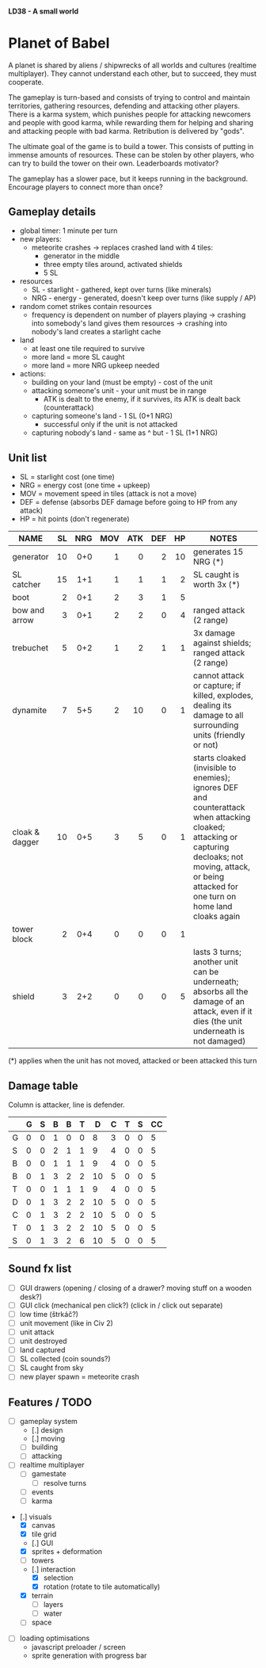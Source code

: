 #### LD38 - A small world ####

# Planet of Babel #

A planet is shared by aliens / shipwrecks of all worlds and cultures (realtime multiplayer). They cannot understand each other, but to succeed, they must cooperate.

The gameplay is turn-based and consists of trying to control and maintain territories, gathering resources, defending and attacking other players. There is a karma system, which punishes people for attacking newcomers and people with good karma, while rewarding them for helping and sharing and attacking people with bad karma. Retribution is delivered by "gods".

The ultimate goal of the game is to build a tower. This consists of putting in immense amounts of resources. These can be stolen by other players, who can try to build the tower on their own. Leaderboards motivator?

The gameplay has a slower pace, but it keeps running in the background. Encourage players to connect more than once?

## Gameplay details ##

 - global timer: 1 minute per turn
 - new players:
   - meteorite crashes -> replaces crashed land with 4 tiles:
     - generator in the middle
     - three empty tiles around, activated shields
     - 5 SL
 - resources
   - SL  - starlight - gathered, kept over turns (like minerals)
   - NRG - energy - generated, doesn't keep over turns (like supply / AP)
 - random comet strikes contain resources
   - frequency is dependent on number of players playing
   -> crashing into somebody's land gives them resources
   -> crashing into nobody's land creates a starlight cache
 - land
   - at least one tile required to survive
   - more land = more SL caught
   - more land = more NRG upkeep needed
 - actions:
   - building on your land (must be empty) - cost of the unit
   - attacking someone's unit - your unit must be in range
     - ATK is dealt to the enemy, if it survives, its ATK is dealt back (counterattack)
   - capturing someone's land - 1 SL (0+1 NRG)
     - successful only if the unit is not attacked
   - capturing nobody's land - same as ^ but - 1 SL (1+1 NRG)

## Unit list ##

 - SL = starlight cost (one time)
 - NRG = energy cost (one time + upkeep)
 - MOV = movement speed in tiles (attack is not a move)
 - DEF = defense (absorbs DEF damage before going to HP from any attack)
 - HP = hit points (don't regenerate)

| NAME          | SL | NRG | MOV | ATK | DEF | HP  | NOTES |
| ------------- | --:| ---:| ---:| ---:| ---:| ---:| ----- |
| generator     | 10 | 0+0 | 1   | 0   | 2   | 10  | generates 15 NRG (*) |
| SL catcher    | 15 | 1+1 | 1   | 1   | 1   | 2   | SL caught is worth 3x (*) |
| boot          | 2  | 0+1 | 2   | 3   | 1   | 5   |       |
| bow and arrow | 3  | 0+1 | 2   | 2   | 0   | 4   | ranged attack (2 range) |
| trebuchet     | 5  | 0+2 | 1   | 2   | 1   | 1   | 3x damage against shields; ranged attack (2 range) |
| dynamite      | 7  | 5+5 | 2   | 10  | 0   | 1   | cannot attack or capture; if killed, explodes, dealing its damage to all surrounding units (friendly or not) |
| cloak & dagger| 10 | 0+5 | 3   | 5   | 0   | 1   | starts cloaked (invisible to enemies); ignores DEF and counterattack when attacking cloaked; attacking or capturing decloaks; not moving, attack, or being attacked for one turn on home land cloaks again |
| tower block   | 2  | 0+4 | 0   | 0   | 0   | 1   |       |
| shield        | 3  | 2+2 | 0   | 0   | 0   | 5   | lasts 3 turns; another unit can be underneath; absorbs all the damage of an attack, even if it dies (the unit underneath is not damaged) |

(*) applies when the unit has not moved, attacked or been attacked this turn

## Damage table ##

Column is attacker, line is defender.

|   | G | S | B | B | T | D  | C | T | S | CC |
|---|---|---|---|---|---|----|---|---|---|----|
| G | 0 | 0 | 1 | 0 | 0 | 8  | 3 | 0 | 0 | 5  |
| S | 0 | 0 | 2 | 1 | 1 | 9  | 4 | 0 | 0 | 5  |
| B | 0 | 0 | 1 | 1 | 1 | 9  | 4 | 0 | 0 | 5  |
| B | 0 | 1 | 3 | 2 | 2 | 10 | 5 | 0 | 0 | 5  |
| T | 0 | 0 | 1 | 1 | 1 | 9  | 4 | 0 | 0 | 5  |
| D | 0 | 1 | 3 | 2 | 2 | 10 | 5 | 0 | 0 | 5  |
| C | 0 | 1 | 3 | 2 | 2 | 10 | 5 | 0 | 0 | 5  |
| T | 0 | 1 | 3 | 2 | 2 | 10 | 5 | 0 | 0 | 5  |
| S | 0 | 1 | 3 | 2 | 6 | 10 | 5 | 0 | 0 | 5  |

## Sound fx list ##

 - [ ] GUI drawers (opening / closing of a drawer? moving stuff on a wooden desk?)
 - [ ] GUI click (mechanical pen click?) (click in / click out separate)
 - [ ] low time (štrkáč?)
 - [ ] unit movement (like in Civ 2)
 - [ ] unit attack
 - [ ] unit destroyed
 - [ ] land captured
 - [ ] SL collected (coin sounds?)
 - [ ] SL caught from sky
 - [ ] new player spawn = meteorite crash

## Features / TODO ##

 - [ ] gameplay system
   - [.] design
   - [.] moving
   - [ ] building
   - [ ] attacking
 - [ ] realtime multiplayer
   - [ ] gamestate
     - [ ] resolve turns
   - [ ] events
   - [ ] karma
 - [.] visuals
   - [x] canvas
   - [x] tile grid
   - [.] GUI
   - [x] sprites + deformation
   - [ ] towers
   - [.] interaction
     - [x] selection
     - [x] rotation (rotate to tile automatically)
   - [x] terrain
     - [ ] layers
     - [ ] water
   - [ ] space
 - [ ] loading optimisations
   - javascript preloader / screen
   - sprite generation with progress bar
